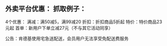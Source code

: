 外卖平台优惠：
抓取例子：
-----------------------------------------
4个优惠：
满减：满50减5，满99减20
折扣：折扣商品5折起
特价：特价商品23元起
首单：新用户下单立减27元（不与其它活动同享）

公告：肯德基使用宅急送配送，会员用户无法享受免配送费服务
